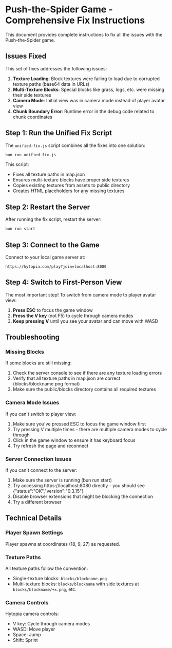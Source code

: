 # Push-the-Spider Game - Comprehensive Fix Instructions

This document provides complete instructions to fix all the issues with the Push-the-Spider game.

## Issues Fixed

This set of fixes addresses the following issues:

1. **Texture Loading**: Block textures were failing to load due to corrupted texture paths (base64 data in URLs)
2. **Multi-Texture Blocks**: Special blocks like grass, logs, etc. were missing their side textures
3. **Camera Mode**: Initial view was in camera mode instead of player avatar view
4. **Chunk Boundary Error**: Runtime error in the debug code related to chunk coordinates

## Step 1: Run the Unified Fix Script

The `unified-fix.js` script combines all the fixes into one solution:

```bash
bun run unified-fix.js
```

This script:
- Fixes all texture paths in map.json
- Ensures multi-texture blocks have proper side textures
- Copies existing textures from assets to public directory
- Creates HTML placeholders for any missing textures

## Step 2: Restart the Server

After running the fix script, restart the server:

```bash
bun run start
```

## Step 3: Connect to the Game

Connect to your local game server at:

```
https://hytopia.com/play?join=localhost:8080
```

## Step 4: Switch to First-Person View

The most important step! To switch from camera mode to player avatar view:

1. **Press ESC** to focus the game window
2. **Press the V key** (not F5) to cycle through camera modes
3. **Keep pressing V** until you see your avatar and can move with WASD

## Troubleshooting

### Missing Blocks

If some blocks are still missing:

1. Check the server console to see if there are any texture loading errors
2. Verify that all texture paths in map.json are correct (blocks/blockname.png format)
3. Make sure the public/blocks directory contains all required textures

### Camera Mode Issues

If you can't switch to player view:

1. Make sure you've pressed ESC to focus the game window first
2. Try pressing V multiple times - there are multiple camera modes to cycle through
3. Click in the game window to ensure it has keyboard focus
4. Try refresh the page and reconnect

### Server Connection Issues

If you can't connect to the server:

1. Make sure the server is running (bun run start)
2. Try accessing https://localhost:8080 directly - you should see {"status":"OK","version":"0.3.15"}
3. Disable browser extensions that might be blocking the connection
4. Try a different browser

## Technical Details

### Player Spawn Settings

Player spawns at coordinates (18, 9, 27) as requested.

### Texture Paths

All texture paths follow the convention:
- Single-texture blocks: `blocks/blockname.png`
- Multi-texture blocks: `blocks/blockname` with side textures at `blocks/blockname/+x.png`, etc.

### Camera Controls

Hytopia camera controls:
- V key: Cycle through camera modes
- WASD: Move player
- Space: Jump
- Shift: Sprint 